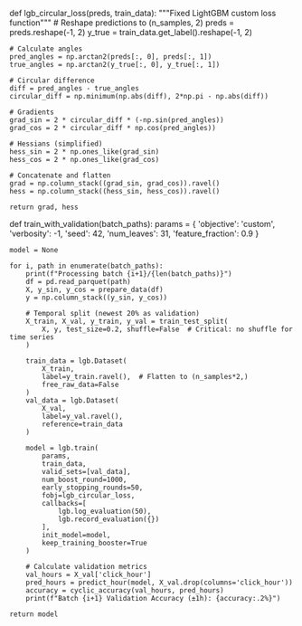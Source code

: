 def lgb_circular_loss(preds, train_data):
    """Fixed LightGBM custom loss function"""
    # Reshape predictions to (n_samples, 2)
    preds = preds.reshape(-1, 2)
    y_true = train_data.get_label().reshape(-1, 2)
    
    # Calculate angles
    pred_angles = np.arctan2(preds[:, 0], preds[:, 1])
    true_angles = np.arctan2(y_true[:, 0], y_true[:, 1])
    
    # Circular difference
    diff = pred_angles - true_angles
    circular_diff = np.minimum(np.abs(diff), 2*np.pi - np.abs(diff))
    
    # Gradients
    grad_sin = 2 * circular_diff * (-np.sin(pred_angles))
    grad_cos = 2 * circular_diff * np.cos(pred_angles))
    
    # Hessians (simplified)
    hess_sin = 2 * np.ones_like(grad_sin)
    hess_cos = 2 * np.ones_like(grad_cos)
    
    # Concatenate and flatten
    grad = np.column_stack((grad_sin, grad_cos)).ravel()
    hess = np.column_stack((hess_sin, hess_cos)).ravel()
    
    return grad, hess


def train_with_validation(batch_paths):
    params = {
        'objective': 'custom',
        'verbosity': -1,
        'seed': 42,
        'num_leaves': 31,
        'feature_fraction': 0.9
    }
    
    model = None
    
    for i, path in enumerate(batch_paths):
        print(f"Processing batch {i+1}/{len(batch_paths)}")
        df = pd.read_parquet(path)
        X, y_sin, y_cos = prepare_data(df)
        y = np.column_stack((y_sin, y_cos))
        
        # Temporal split (newest 20% as validation)
        X_train, X_val, y_train, y_val = train_test_split(
            X, y, test_size=0.2, shuffle=False  # Critical: no shuffle for time series
        )
        
        train_data = lgb.Dataset(
            X_train, 
            label=y_train.ravel(),  # Flatten to (n_samples*2,)
            free_raw_data=False
        )
        val_data = lgb.Dataset(
            X_val,
            label=y_val.ravel(),
            reference=train_data
        )
        
        model = lgb.train(
            params,
            train_data,
            valid_sets=[val_data],
            num_boost_round=1000,
            early_stopping_rounds=50,
            fobj=lgb_circular_loss,
            callbacks=[
                lgb.log_evaluation(50),
                lgb.record_evaluation({})
            ],
            init_model=model,
            keep_training_booster=True
        )
        
        # Calculate validation metrics
        val_hours = X_val['click_hour']
        pred_hours = predict_hour(model, X_val.drop(columns='click_hour'))
        accuracy = cyclic_accuracy(val_hours, pred_hours)
        print(f"Batch {i+1} Validation Accuracy (±1h): {accuracy:.2%}")
    
    return model
